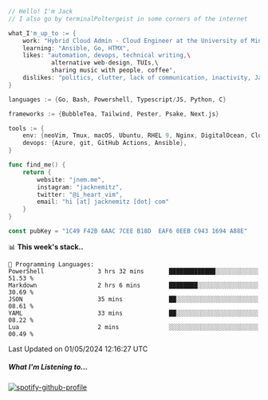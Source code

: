 ```go
// Hello! I'm Jack
// I also go by terminalPoltergeist in some corners of the internet

what_I'm_up_to := {
    work: "Hybrid Cloud Admin - Cloud Engineer at the University of Minnesota",
    learning: "Ansible, Go, HTMX",
    likes: "automation, devops, technical writing,\
            alternative web-design, TUIs,\
            sharing music with people, coffee",
    dislikes: "politics, clutter, lack of communication, inactivity, Java",
}

languages := {Go, Bash, Powershell, Typescript/JS, Python, C}

frameworks := {BubbleTea, Tailwind, Pester, Psake, Next.js}

tools := {
    env: {neoVim, Tmux, macOS, Ubuntu, RHEL 9, Nginx, DigitalOcean, Cloudflare},
    devops: {Azure, git, GitHub Actions, Ansible},
}

func find_me() {
    return {
        website: "jnem.me",
        instagram: "jacknemitz",
        twitter: "@i_heart_vim",
        email: "hi [at] jacknemitz [dot] com"
    }
}

const pubKey = "1C49 F42B 6AAC 7CEE B18D  EAF6 0EEB C943 1694 A88E"
```

<!--START_SECTION:waka-->
📊 **This week's stack..** 

```text
💬 Programming Languages: 
PowerShell               3 hrs 32 mins       █████████████░░░░░░░░░░░░   51.53 % 
Markdown                 2 hrs 6 mins        ████████░░░░░░░░░░░░░░░░░   30.69 % 
JSON                     35 mins             ██░░░░░░░░░░░░░░░░░░░░░░░   08.61 % 
YAML                     33 mins             ██░░░░░░░░░░░░░░░░░░░░░░░   08.22 % 
Lua                      2 mins              ░░░░░░░░░░░░░░░░░░░░░░░░░   00.49 % 
```


 Last Updated on 01/05/2024 12:16:27 UTC
<!--END_SECTION:waka-->

##### What I'm Listening to...

[![spotify-github-profile](https://spotify-github-profile.vercel.app/api/view?uid=jack.nemitz&cover_image=true&show_offline=true&bar_color=53b14f&bar_color_cover=false&background_color=121212FF)](https://spotify-github-profile.vercel.app/api/view?uid=jack.nemitz&redirect=true)
